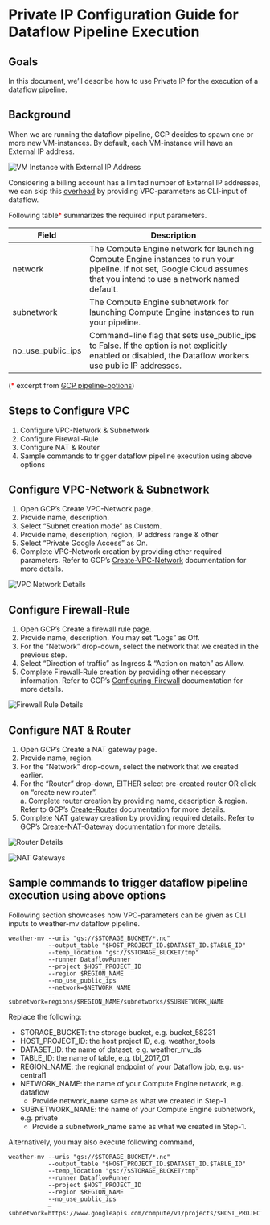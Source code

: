 # Private IP Configuration Guide for Dataflow Pipeline Execution

## Goals
In this document, we’ll describe how to use Private IP for the execution of a dataflow pipeline.

## Background
When we are running the dataflow pipeline, GCP decides to spawn one or more new VM-instances. By default, each VM-instance will have an External IP address. 

![VM Instance with External IP Address](_static/vm_instance_with_external_ip_address.png?raw=true "VM Instance with External IP Address")

Considering a billing account has a limited number of External IP addresses, we can skip this <u>overhead</u> by providing VPC-parameters as CLI-input of dataflow.

Following table<font color="red">*</font> summarizes the required input parameters.

| Field             | Description                                                                                                                                                              |
|-------------------|--------------------------------------------------------------------------------------------------------------------------------------------------------------------------|
| network           | The Compute Engine network for launching Compute Engine instances to run your pipeline. If not set, Google Cloud assumes that you intend to use a network named default. |
| subnetwork        | The Compute Engine subnetwork for launching Compute Engine instances to run your pipeline.                                                                               |
| no_use_public_ips | Command-line flag that sets use_public_ips to False. If the option is not explicitly enabled or disabled, the Dataflow workers use public IP addresses.                  |

(<font color="red">*</font> excerpt from [GCP pipeline-options](https://cloud.google.com/dataflow/docs/reference/pipeline-options))

## Steps to Configure VPC
1. Configure VPC-Network & Subnetwork
2. Configure Firewall-Rule
3. Configure NAT & Router
4. Sample commands to trigger dataflow pipeline execution using above options

## Configure VPC-Network & Subnetwork
1. Open GCP’s Create VPC-Network page.
2. Provide name, description.
3. Select “Subnet creation mode” as Custom.
4. Provide name, description, region, IP address range & other
5. Select “Private Google Access” as On.
6. Complete VPC-Network creation by providing other required parameters. Refer to GCP’s [Create-VPC-Network](https://cloud.google.com/vpc/docs/create-modify-vpc-networks) documentation for more details.

![VPC Network Details](_static/vpc_network_details.png?raw=true "VPC Network Details")

## Configure Firewall-Rule
1. Open GCP’s Create a firewall rule page.
2. Provide name, description. You may set “Logs” as Off.
3. For the “Network” drop-down, select the network that we created in the previous step.
4. Select “Direction of traffic” as Ingress & “Action on match” as Allow.
5. Complete Firewall-Rule creation by providing other necessary information. Refer to GCP’s [Configuring-Firewall](https://cloud.google.com/filestore/docs/configuring-firewall) documentation for more details.

![Firewall Rule Details](_static/firewall_rule_details.png?raw=true "Firewall Rule Details")

## Configure NAT & Router
1. Open GCP’s Create a NAT gateway page.
2. Provide name, region.
3. For the “Network” drop-down, select the network that we created earlier.
4. For the “Router” drop-down, EITHER select pre-created router OR click on “create new router”.
<br> a. Complete router creation by providing name, description & region. Refer to GCP’s [Create-Router](https://cloud.google.com/network-connectivity/docs/router/how-to/create-router-vpc-on-premises-network) documentation for more details.
5. Complete NAT gateway creation by providing required details. Refer to GCP’s [Create-NAT-Gateway](https://cloud.google.com/nat/docs/set-up-manage-network-address-translation) documentation for more details.

![Router Details](_static/router_details.png?raw=true "Router Details")

![NAT Gateways](_static/nat_gateways.png?raw=true "NAT Gateways")

## Sample commands to trigger dataflow pipeline execution using above options

Following section showcases how VPC-parameters can be given as CLI inputs to weather-mv dataflow pipeline.

```
weather-mv --uris "gs://$STORAGE_BUCKET/*.nc"
           --output_table "$HOST_PROJECT_ID.$DATASET_ID.$TABLE_ID"
           --temp_location "gs://$STORAGE_BUCKET/tmp"
           --runner DataflowRunner
           --project $HOST_PROJECT_ID
           --region $REGION_NAME
           --no_use_public_ips 
           --network=$NETWORK_NAME
           --subnetwork=regions/$REGION_NAME/subnetworks/$SUBNETWORK_NAME
```

Replace the following:

- STORAGE_BUCKET: the storage bucket, e.g. bucket_58231
- HOST_PROJECT_ID: the host project ID, e.g. weather_tools
- DATASET_ID: the name of dataset, e.g. weather_mv_ds
- TABLE_ID: the name of table, e.g. tbl_2017_01 
- REGION_NAME: the regional endpoint of your Dataflow job, e.g. us-central1
- NETWORK_NAME: the name of your Compute Engine network, e.g. dataflow
  - Provide network_name same as what we created in Step-1.
- SUBNETWORK_NAME: the name of your Compute Engine subnetwork, e.g. private
  - Provide a subnetwork_name same as what we created in Step-1.

Alternatively, you may also execute following command,

```
weather-mv --uris "gs://$STORAGE_BUCKET/*.nc"
           --output_table "$HOST_PROJECT_ID.$DATASET_ID.$TABLE_ID"
           --temp_location "gs://$STORAGE_BUCKET/tmp"
           --runner DataflowRunner
           --project $HOST_PROJECT_ID
           --region $REGION_NAME
           --no_use_public_ips
           –subnetwork=https://www.googleapis.com/compute/v1/projects/$HOST_PROJECT_ID/regions/$REGION_NAME/subnetworks/$SUBNETWORK_NAME
```
